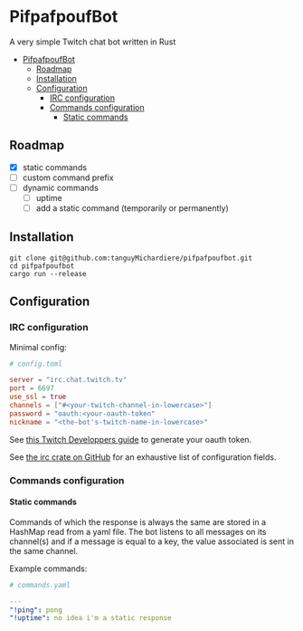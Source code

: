 # PifpafpoufBot

A very simple Twitch chat bot written in Rust

- [PifpafpoufBot](#pifpafpoufbot)
  - [Roadmap](#roadmap)
  - [Installation](#installation)
  - [Configuration](#configuration)
    - [IRC configuration](#irc-configuration)
    - [Commands configuration](#commands-configuration)
      - [Static commands](#static-commands)

## Roadmap

- [x] static commands
- [ ] custom command prefix
- [ ] dynamic commands
  - [ ] uptime
  - [ ] add a static command (temporarily or permanently)

## Installation

```
git clone git@github.com:tanguyMichardiere/pifpafpoufbot.git
cd pifpafpoufbot
cargo run --release
```

## Configuration

### IRC configuration

Minimal config:

```toml
# config.toml

server = "irc.chat.twitch.tv"
port = 6697
use_ssl = true
channels = ["#<your-twitch-channel-in-lowercase>"]
password = "oauth:<your-oauth-token"
nickname = "<the-bot's-twitch-name-in-lowercase>"
```

See [this Twitch Developpers guide](https://dev.twitch.tv/docs/irc/guide#connecting-to-twitch-irc) to generate your oauth token.

See [the irc crate on GitHub](https://github.com/aatxe/irc) for an exhaustive list of configuration fields.

### Commands configuration

#### Static commands

Commands of which the response is always the same are stored in a HashMap read from a yaml file. The bot listens to all messages on its channel(s) and if a message is equal to a key, the value associated is sent in the same channel.

Example commands:

```yaml
# commands.yaml

---
"!ping": pong
"!uptime": no idea i'm a static response
```
